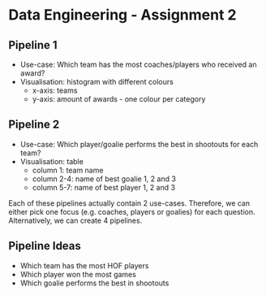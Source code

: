 # Data Engineering - Assignment 2

## Pipeline 1
- Use-case: Which team has the most coaches/players who received an award?
- Visualisation: histogram with different colours
    - x-axis: teams
    - y-axis: amount of awards - one colour per category

## Pipeline 2
- Use-case: Which player/goalie performs the best in shootouts for each team? 
- Visualisation: table
    - column 1: team name
    - column 2-4: name of best goalie 1, 2 and 3
    - column 5-7: name of best player 1, 2 and 3

Each of these pipelines actually contain 2 use-cases. Therefore, we can either pick one focus (e.g. coaches, players or goalies) for each question. Alternatively, we can create 4 pipelines.

## Pipeline Ideas
- Which team has the most HOF players
- Which player won the most games
- Which goalie performs the best in shootouts
